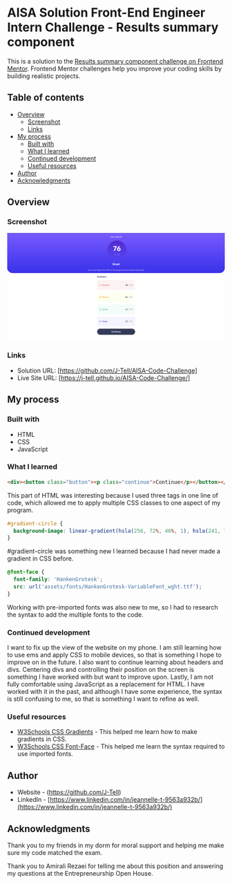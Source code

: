 # AISA Solution Front-End Engineer Intern Challenge - Results summary component

This is a solution to the [Results summary component challenge on Frontend Mentor](https://www.frontendmentor.io/challenges/results-summary-component-CE_K6s0maV). Frontend Mentor challenges help you improve your coding skills by building realistic projects. 

## Table of contents

- [Overview](#overview)
  - [Screenshot](#screenshot)
  - [Links](#links)
- [My process](#my-process)
  - [Built with](#built-with)
  - [What I learned](#what-i-learned)
  - [Continued development](#continued-development)
  - [Useful resources](#useful-resources)
- [Author](#author)
- [Acknowledgments](#acknowledgments)

## Overview

### Screenshot

![alt text](./Screenshot-of-Project-Page.png)

### Links

- Solution URL: [https://github.com/J-Tell/AISA-Code-Challenge]
- Live Site URL: [https://j-tell.github.io/AISA-Code-Challenge/]

## My process

### Built with

- HTML
- CSS
- JavaScript

### What I learned

```html
<div><button class="button"><p class="continue">Continue</p></button></div>
```
This part of HTML was interesting because I used three tags in one line of code, which allowed me to apply multiple CSS classes to one aspect of my program.

```css
#gradient-circle {
  background-image: linear-gradient(hsla(256, 72%, 46%, 1), hsla(241, 72%, 46%, 0));
}
```
#gradient-circle was something new I learned because I had never made a gradient in CSS before.

``` css
@font-face {
  font-family: 'HankenGrotesk';
  src: url('assets/fonts/HankenGrotesk-VariableFont_wght.ttf');
}
```
Working with pre-imported fonts was also new to me, so I had to research the syntax to add the multiple fonts to the code.

### Continued development

I want to fix up the view of the website on my phone. I am still learning how to use ems and apply CSS to mobile devices, so that is something I hope to improve on in the future. I also want to continue learning about headers and divs. Centering divs and controlling their position on the screen is something I have worked with but want to improve upon. Lastly, I am not fully comfortable using JavaScript as a replacement for HTML. I have worked with it in the past, and although I have some experience, the syntax is still confusing to me, so that is something I want to refine as well.

### Useful resources

- [W3Schools CSS Gradients](https://www.w3schools.com/css/css3_gradients.asp) - This helped me learn how to make gradients in CSS.
- [W3Schools CSS Font-Face](https://www.w3schools.com/cssref/atrule_font-face.php) - This helped me learn the syntax required to use imported fonts.

## Author

- Website - (https://github.com/J-Tell)
- LinkedIn - [https://www.linkedin.com/in/jeannelle-t-9563a932b/](https://www.linkedin.com/in/jeannelle-t-9563a932b/)

## Acknowledgments

Thank you to my friends in my dorm for moral support and helping me make sure my code matched the exam.

Thank you to Amirali Rezaei for telling me about this position and answering my questions at the Entrepreneurship Open House.